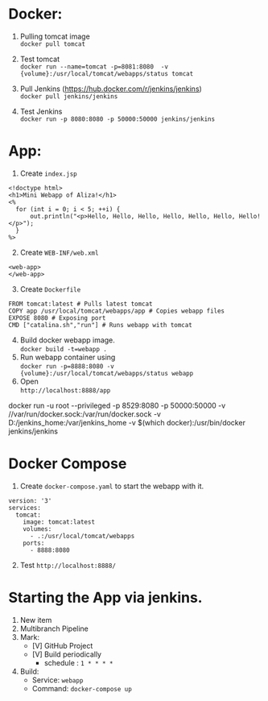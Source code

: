 # Docker:
1. Pulling tomcat image  
`docker pull tomcat`

2. Test tomcat  
`docker run --name=tomcat -p=8081:8080  -v {volume}:/usr/local/tomcat/webapps/status tomcat`

3. Pull Jenkins (https://hub.docker.com/r/jenkins/jenkins)  
`docker pull jenkins/jenkins`

4. Test Jenkins  
`docker run -p 8080:8080 -p 50000:50000 jenkins/jenkins`

# App:
1. Create `index.jsp`
```
<!doctype html>
<h1>Mini Webapp of Aliza!</h1>
<%
  for (int i = 0; i < 5; ++i) {
      out.println("<p>Hello, Hello, Hello, Hello, Hello, Hello, Hello!</p>");
  }
%>
```
2. Create `WEB-INF/web.xml`
```
<web-app>
</web-app>
```
3. Create `Dockerfile`
```
FROM tomcat:latest # Pulls latest tomcat
COPY app /usr/local/tomcat/webapps/app # Copies webapp files
EXPOSE 8080 # Exposing port
CMD ["catalina.sh","run"] # Runs webapp with tomcat
```
4. Build docker webapp image.  
`docker build -t=webapp .`
5. Run webapp container using  
`docker run -p=8888:8080 -v {volume}:/usr/local/tomcat/webapps/status webapp`
6. Open  
`http://localhost:8888/app`

docker run -u root --privileged -p 8529:8080 -p 50000:50000 -v //var/run/docker.sock:/var/run/docker.sock -v D:/jenkins_home:/var/jenkins_home -v $(which docker):/usr/bin/docker  jenkins/jenkins

# Docker Compose
1. Create `docker-compose.yaml` to start the webapp with it.
```
version: '3'
services:
  tomcat:
    image: tomcat:latest
    volumes:
      - .:/usr/local/tomcat/webapps
    ports:
      - 8888:8080
```
2. Test `http://localhost:8888/`

# Starting the App via jenkins.
1. New item
2. Multibranch Pipeline
3. Mark:  
    - [V] GitHub Project
    - [V] Build periodically
      - schedule : `1 * * * * `
4. Build:
    - Service: `webapp`
    - Command: `docker-compose up`